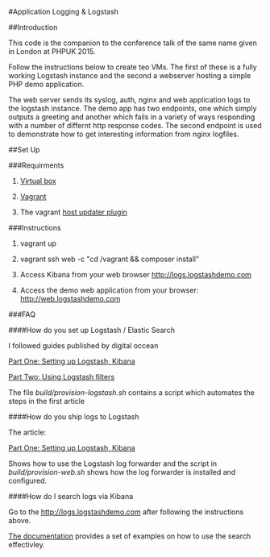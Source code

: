 #Application Logging & Logstash 

##Introduction

This code is the companion to the conference talk of the same name given in 
London at PHPUK 2015. 

Follow the instructions below to create teo VMs. The first of these is a fully working 
Logstash instance and the second a webserver hosting a simple PHP demo application.

The web server sends its syslog, auth, nginx and web application logs to the logstash
instance. The demo app has two endpoints, one which simply outputs a greeting and 
another which fails in a variety of ways responding with a number of differnt http 
response codes. The second endpoint is used to demonstrate how to get interesting 
information from nginx logfiles. 

##Set Up

###Requirments

1. [Virtual box](https://www.virtualbox.org/)

2. [Vagrant](https://www.vagrantup.com/)

3. The vagrant [host updater plugin](https://github.com/cogitatio/vagrant-hostsupdater)

###Instructions

1. vagrant up

2. vagrant ssh web -c "cd /vagrant && composer install"

3. Access Kibana from your web browser http://logs.logstashdemo.com

4. Access the demo web application from your browser: http://web.logstashdemo.com

###FAQ 

####How do you set up Logstash / Elastic Search 

I followed guides published by digital occean

[Part One: Setting up Logstash, Kibana](https://www.digitalocean.com/community/tutorials/how-to-use-logstash-and-kibana-to-centralize-and-visualize-logs-on-ubuntu-14-04)

[Part Two: Using Logstash filters](https://www.digitalocean.com/community/tutorials/adding-logstash-filters-to-improve-centralized-logging)

The file *build/provision-logstash.sh* contains a script which automates the steps in the first article

####How do you ship logs to Logstash

The article: 

[Part One: Setting up Logstash, Kibana](https://www.digitalocean.com/community/tutorials/how-to-use-logstash-and-kibana-to-centralize-and-visualize-logs-on-ubuntu-14-04)

Shows how to use the Logstash log forwarder and the script in *build/provision-web.sh* 
shows how the log forwarder is installed and configured. 

####How do I search logs via Kibana 

Go to the http://logs.logstashdemo.com after following the instructions above. 

[The documentation](http://www.elasticsearch.org/guide/en/kibana/current/working-with-queries-and-filters.html) provides a set of examples on how to use the search effectivley.   